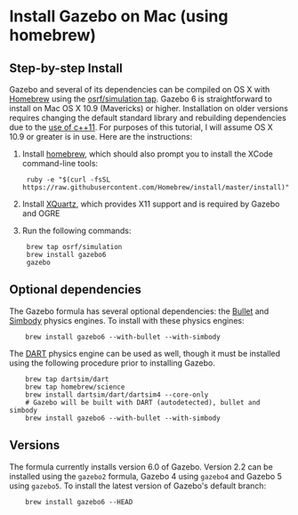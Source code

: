 # Install Gazebo on Mac (using homebrew)

## Step-by-step Install

Gazebo and several of its dependencies can be compiled on OS X with
[Homebrew](http://brew.sh) using the
[osrf/simulation tap](https://github.com/osrf/homebrew-simulation).
Gazebo 6 is straightforward to install on Mac OS X 10.9 (Mavericks) or higher.
Installation on older versions requires changing the default standard library
and rebuilding dependencies due to the
[use of c++11](https://github.com/osrf/gazebo/pull-request/1340/c-11-support-take-2/diff).
For purposes of this tutorial, I will assume OS X 10.9 or greater is in use.
Here are the instructions:

1. Install [homebrew](http://brew.sh), which should also prompt you to install
the XCode command-line tools:

        ruby -e "$(curl -fsSL https://raw.githubusercontent.com/Homebrew/install/master/install)"

2. Install [XQuartz](http://xquartz.macosforge.org/landing/), which provides
X11 support and is required by Gazebo and OGRE

3. Run the following commands:

        brew tap osrf/simulation
        brew install gazebo6
        gazebo

## Optional dependencies
The Gazebo formula has several optional dependencies:
the [Bullet](https://code.google.com/p/bullet/)
and [Simbody](https://github.com/simbody/simbody) physics engines.
To install with these physics engines:

        brew install gazebo6 --with-bullet --with-simbody

The [DART](http://dartsim.github.io) physics engine can be used as well,
  though it must be installed using the following procedure
  prior to installing Gazebo.

        brew tap dartsim/dart
        brew tap homebrew/science
        brew install dartsim/dart/dartsim4 --core-only
        # Gazebo will be built with DART (autodetected), bullet and simbody
        brew install gazebo6 --with-bullet --with-simbody

## Versions
The formula currently installs version 6.0 of Gazebo. Version 2.2 can be
installed using the `gazebo2` formula, Gazebo 4 using `gazebo4` and Gazebo 5
using `gazebo5`. To install the latest version of Gazebo's default branch:

        brew install gazebo6 --HEAD
